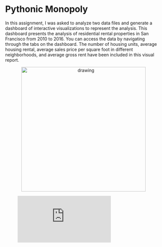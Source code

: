 # Pythonic Monopoly
In this assignment, I was asked to analyze two data files and generate a dashboard of interactive visualizations to represent the analysis.
This dashboard presents the analysis of residential rental properties in San Francisco from 2010 to 2016. You can access the data by navigating through the tabs on the dashboard. The number of housing units, average housing rental, average sales price per square foot in different neighborhoods, and average gross rent have been included in this visual report.

<p align="center">
<img src="https://github.com/padthai-sketch/Rental-Property-Analysis/blob/main/Screen%20Recording%202564-03-04%20at%2002.06.35.mov?raw=true" alt="drawing" width="400"/>
</p>

<figure class="video_container">
  <iframe src="https://github.com/padthai-sketch/Rental-Property-Analysis/blob/main/Screen%20Recording%202564-03-04%20at%2002.06.35.mov?raw=true" frameborder="0" allowfullscreen="true"> </iframe>
</figure>

